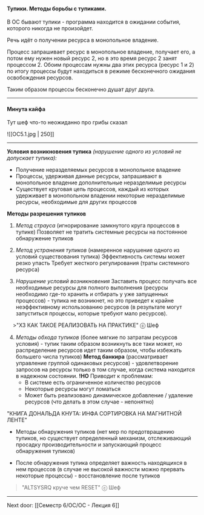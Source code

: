 #### Тупики. Методы борьбы с тупиками.

В ОС бывают тупики - программа находится в ожидании события, которого никогда не произойдет.

Речь идёт о получении ресурса в монопольное владение.

Процесс запрашивает ресурс в монопольное владение, получает его, а потом ему нужен новый ресурс 2, но в это время ресурс 2 занят процессом 2. Обоим процессам нужны два этих ресурса (ресурс 1 и 2) по итогу процессы будут находиться в режиме бесконечного ожидания освобождения ресурсов.

Таким образом процессы бесконечно душат друг друга.

---
#### Минута кайфа

Тут шеф что-то неожиданно про грибы сказал

![[ОС5.1.jpg | 250]]

---

**Условия возникновения тупика** *(нарушение одного из условий не допускает тупика):*
- Получение неразделяемых ресурсов в монопольное владение
- Процессы, удерживая данные ресурсы, запрашивают в монопольное владение дополнительные неразделимые ресурсы
- Существует круговая цепь процессов, каждый из которых удерживает в монопольном владении некоторые неразделимые ресурсы, необходимые для других процессов

**Методы разрешения тупиков**
1. *Метод страуса* (игнорирование замкнутого круга процессов в тупике)
	Позволяет не тратить системные ресурсы на постоянное обнаружение тупиков

2. *Метод устранения тупиков* (намеренное нарушение одного из условий существования тупика)
	Эффективность системы может резко упасть
	Требует жесткого регулирования (траты системного ресурса)

3. *Нарушение условий возникновения* 
	Заставить процесс получать все необходимые ресурсы для полного выполнения (ресурсы необходимо где-то хранить и отбирать у уже запущенных процессов) - тупика не возникнет, но это приведет к крайне неэффективному использованию ресурсов (в результате могут запуститься процессы, которые требуют мало ресурсов).

    >"ХЗ КАК ТАКОЕ РЕАЛИЗОВАТЬ НА ПРАКТИКЕ" ⓒ Шеф

4. *Методы обхода тупиков* (более мягкие по затратам ресурсов условия) - тупик таким образом возникнуть все таки может, но распределение ресурсов идет таким образом, чтобы избежать большего числа тупиков)
	**Метод банкира** (рассматривает управление группой одинаковых ресурсов) - удовлетворение запросов на ресурсы только в том случае, когда система находится в надежном состоянии.
	**!НО** Приводит к проблемам:
	- В системе есть ограниченное количество ресурсов
	- Некоторые ресурсы могут ломаться
	- Может быть реализовано динамическое добавление / удаление ресурсов (что делать в этом случае - непонятно)

"КНИГА ДОНАЛЬДА КНУТА: ИНФА СОРТИРОВКА НА МАГНИТНОЙ ЛЕНТЕ"

- Методы обнаружения тупиков (нет мер по предотвращению тупиков, но существует определенный механизм, отслеживающий просадку производительности и запускающий процесс обнаружения тупиков)

- После обнаружения тупика определяет важность находящихся в нем процессов (в случае не высокой важности можно прервать некоторые процессы) - восстановление после тупиков

> "ALTSYSRQ круче чем RESET" ⓒ Шеф

---

Next door: [[Семестр 6/ОС/ОС - Лекция 6]]
